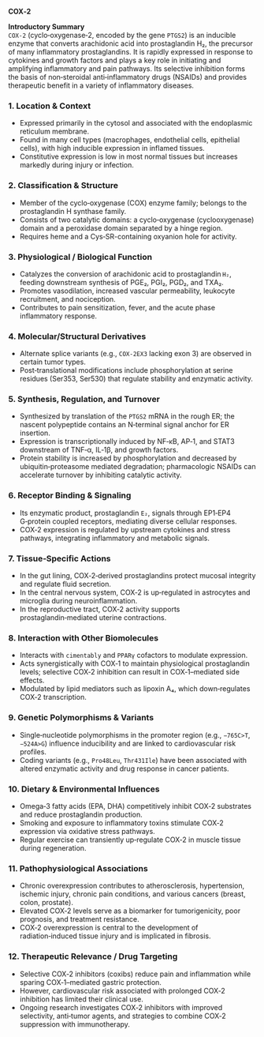 **COX‑2**

**Introductory Summary**  
`COX‑2` (cyclo‑oxygenase‑2, encoded by the gene `PTGS2`) is an inducible enzyme that converts arachidonic acid into prostaglandin H₂, the precursor of many inflammatory prostaglandins. It is rapidly expressed in response to cytokines and growth factors and plays a key role in initiating and amplifying inflammatory and pain pathways. Its selective inhibition forms the basis of non‑steroidal anti‑inflammatory drugs (NSAIDs) and provides therapeutic benefit in a variety of inflammatory diseases.

### 1. Location & Context
- Expressed primarily in the cytosol and associated with the endoplasmic reticulum membrane.  
- Found in many cell types (macrophages, endothelial cells, epithelial cells), with high inducible expression in inflamed tissues.  
- Constitutive expression is low in most normal tissues but increases markedly during injury or infection.

### 2. Classification & Structure
- Member of the cyclo‑oxygenase (COX) enzyme family; belongs to the prostaglandin H synthase family.  
- Consists of two catalytic domains: a cyclo‑oxygenase (cyclooxygenase) domain and a peroxidase domain separated by a hinge region.  
- Requires heme and a Cys‑SR-containing oxyanion hole for activity.

### 3. Physiological / Biological Function
- Catalyzes the conversion of arachidonic acid to prostaglandin `H₂`, feeding downstream synthesis of PGE₂, PGI₂, PGD₂, and TXA₂.  
- Promotes vasodilation, increased vascular permeability, leukocyte recruitment, and nociception.  
- Contributes to pain sensitization, fever, and the acute phase inflammatory response.

### 4. Molecular/Structural Derivatives
- Alternate splice variants (e.g., `COX‑2EX3` lacking exon 3) are observed in certain tumor types.  
- Post‑translational modifications include phosphorylation at serine residues (Ser353, Ser530) that regulate stability and enzymatic activity.

### 5. Synthesis, Regulation, and Turnover
- Synthesized by translation of the `PTGS2` mRNA in the rough ER; the nascent polypeptide contains an N‑terminal signal anchor for ER insertion.  
- Expression is transcriptionally induced by NF‑κB, AP‑1, and STAT3 downstream of TNF‑α, IL‑1β, and growth factors.  
- Protein stability is increased by phosphorylation and decreased by ubiquitin‑proteasome mediated degradation; pharmacologic NSAIDs can accelerate turnover by inhibiting catalytic activity.  

### 6. Receptor Binding & Signaling
- Its enzymatic product, prostaglandin `E₂`, signals through EP1‑EP4 G‑protein coupled receptors, mediating diverse cellular responses.  
- COX‑2 expression is regulated by upstream cytokines and stress pathways, integrating inflammatory and metabolic signals.

### 7. Tissue‑Specific Actions
- In the gut lining, COX‑2‑derived prostaglandins protect mucosal integrity and regulate fluid secretion.  
- In the central nervous system, COX‑2 is up‑regulated in astrocytes and microglia during neuroinflammation.  
- In the reproductive tract, COX‑2 activity supports prostaglandin‑mediated uterine contractions.

### 8. Interaction with Other Biomolecules
- Interacts with `cimentably` and `PPARγ` cofactors to modulate expression.  
- Acts synergistically with COX‑1 to maintain physiological prostaglandin levels; selective COX‑2 inhibition can result in COX‑1–mediated side effects.  
- Modulated by lipid mediators such as lipoxin A₄, which down‑regulates COX‑2 transcription.

### 9. Genetic Polymorphisms & Variants
- Single‑nucleotide polymorphisms in the promoter region (e.g., `−765C>T`, `−524A>G`) influence inducibility and are linked to cardiovascular risk profiles.  
- Coding variants (e.g., `Pro48Leu`, `Thr431Ile`) have been associated with altered enzymatic activity and drug response in cancer patients.

### 10. Dietary & Environmental Influences
- Omega‑3 fatty acids (EPA, DHA) competitively inhibit COX‑2 substrates and reduce prostaglandin production.  
- Smoking and exposure to inflammatory toxins stimulate COX‑2 expression via oxidative stress pathways.  
- Regular exercise can transiently up‑regulate COX‑2 in muscle tissue during regeneration.

### 11. Pathophysiological Associations
- Chronic overexpression contributes to atherosclerosis, hypertension, ischemic injury, chronic pain conditions, and various cancers (breast, colon, prostate).  
- Elevated COX‑2 levels serve as a biomarker for tumorigenicity, poor prognosis, and treatment resistance.  
- COX‑2 overexpression is central to the development of radiation‑induced tissue injury and is implicated in fibrosis.

### 12. Therapeutic Relevance / Drug Targeting
- Selective COX‑2 inhibitors (coxibs) reduce pain and inflammation while sparing COX‑1–mediated gastric protection.  
- However, cardiovascular risk associated with prolonged COX‑2 inhibition has limited their clinical use.  
- Ongoing research investigates COX‑2 inhibitors with improved selectivity, anti‑tumor agents, and strategies to combine COX‑2 suppression with immunotherapy.